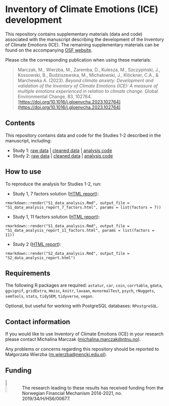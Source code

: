 # Inventory of Climate Emotions (ICE) development

This repository contains supplementary materials (data and code) associated with the manuscript describing the development of the Inventory of Climate Emotions (ICE). The remaining supplementary materials can be found on the accompanying [OSF website](https://osf.io/78d6u).

Please cite the corresponding publication when using these materials:

> Marczak, M., Wierzba, M., Zaremba, D., Kulesza, M., Szczypiński, J., Kossowski, B., Budziszewska, M., Michałowski, J., Klöckner, C.A., & Marchewka A. (2023). *Beyond climate anxiety: Development and validation of the Inventory of Climate Emotions (ICE): A measure of multiple emotions experienced in relation to climate change.* Global Environmental Change, 83, 102764. [https://doi.org/10.1016/j.gloenvcha.2023.102764](https://doi.org/10.1016/j.gloenvcha.2023.102764)

## Contents

This repository contains data and code for the Studies 1-2 described in the manuscript, including:
* Study 1: [raw data](https://github.com/nencki-lobi/ICE-dev/tree/main/S1/01/input) | [cleaned data](https://github.com/nencki-lobi/ICE-dev/tree/main/S1/02/output) | [analysis code](https://github.com/nencki-lobi/ICE-dev/tree/main/S1_data_analysis.Rmd)
* Study 2: [raw data](https://github.com/nencki-lobi/ICE-dev/tree/main/S2/01/input) | [cleaned data](https://github.com/nencki-lobi/ICE-dev/tree/main/S2/02/output) | [analysis code](https://github.com/nencki-lobi/ICE-dev/tree/main/S2_data_analysis.Rmd)

## How to use

To reproduce the analysis for Studies 1-2, run:

* Study 1, 7 factors solution ([HTML report](https://github.com/nencki-lobi/ICE-dev/tree/main/S1_data_analysis_report_7_factors.html)):

```
rmarkdown::render("S1_data_analysis.Rmd", output_file = "S1_data_analysis_report_7_factors.html", params = list(factors = 7))
```

* Study 1, 11 factors solution ([HTML report](https://github.com/nencki-lobi/ICE-dev/tree/main/S1_data_analysis_report_11_factors.html)):

```
rmarkdown::render("S1_data_analysis.Rmd", output_file = "S1_data_analysis_report_11_factors.html", params = list(factors = 11))
```

* Study 2 ([HTML report](https://github.com/nencki-lobi/ICE-dev/tree/main/S2_data_analysis_report.html)):

```
rmarkdown::render("S2_data_analysis.Rmd", output_file = "S2_data_analysis_report.html")
```

## Requirements

The following R packages are required: `astatur`, `car`, `coin`, `corrtable`, `gdata`, `ggsignif`, `gridExtra`, `Hmisc`, `knitr`,  `lavaan`, `mvnormalTest`, `psych`, `rNuggets`, `semTools`, `stats`, `tidySEM`, `tidyverse`, `vegan`.

Optional, but useful for working with PostgreSQL databases: `RPostgreSQL`.

## Contact information

If you would like to use Inventory of Climate Emotions (ICE) in your research please contact Michalina Marczak (michalina.marczak@ntnu.no).

Any problems or concerns regarding this repository should be reported to Małgorzata Wierzba (m.wierzba@nencki.edu.pl).

## Funding

<img align="left" src="https://www.norwaygrants.si/wp-content/uploads/2021/12/Norway_grants@4x-913x1024.png" width=10% height=10%> 
<br>The research leading to these results has received funding from the Norwegian Financial Mechanism 2014-2021, no. 2019/34/H/HS6/00677.
